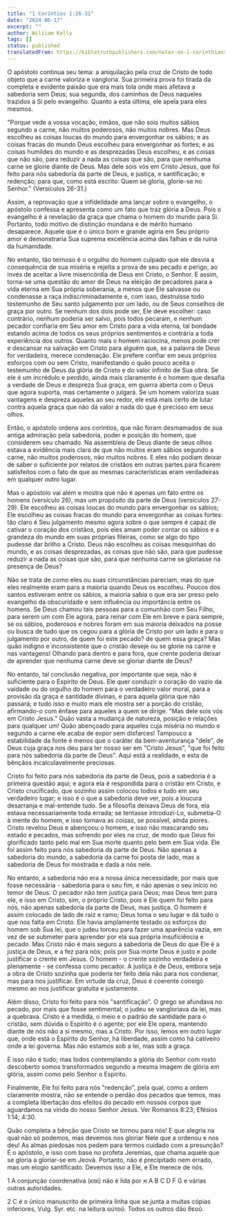 ```yaml
---
title: "1 Coríntios 1:26-31"
date: "2024-06-17"
excerpt: ""
author: Wiliiam Kelly
tags: []
status: published
translatedFrom: https://bibletruthpublishers.com/notes-on-1-corinthians-1-26-31/william-kelly-wk/w-kelly/lac143235-lub-16164-5
---
```


O apóstolo continua seu tema: a aniquilação pela cruz de Cristo de todo
objeto que a carne valoriza e vangloria. Sua primeira prova foi tirada
da completa e evidente paixão que era mais tola onde mais afetava a
sabedoria sem Deus; sua segunda, dos caminhos de Deus naqueles trazidos
a Si pelo evangelho. Quanto a esta última, ele apela para eles mesmos.

"Porque vede a vossa vocação, irmãos, que não sois muitos sábios segundo
a carne, não muitos poderosos, não muitos nobres. Mas Deus escolheu as
coisas loucas do mundo para envergonhar os sábios; e as coisas fracas do
mundo Deus escolheu para envergonhar as fortes; e as coisas humildes do
mundo e as desprezadas Deus escolheu, e as coisas que não são, para
reduzir a nada as coisas que são, para que nenhuma carne se glorie
diante de Deus. Mas dele sois vós em Cristo Jesus, que foi feito para
nós sabedoria da parte de Deus, e justiça, e santificação, e redenção;
para que, como está escrito: Quem se gloria, glorie-se no Senhor."
(Versículos 26-31.)

Assim, a reprovação que a infidelidade ama lançar sobre o evangelho, o
apóstolo confessa e apresenta como um fato que traz glória a Deus. Pois
o evangelho é a revelação da graça que chama o homem do mundo para Si.
Portanto, todo motivo de distinção mundana e de mérito humano
desaparece. Aquele que é o único bom e grande agiria em Seu próprio amor
e demonstraria Sua suprema excelência acima das falhas e da ruína da
humanidade.

No entanto, tão teimoso é o orgulho do homem culpado que ele desvia a
consequência de sua miséria e rejeita a prova de seu pecado e perigo, ao
invés de aceitar a livre misericórdia de Deus em Cristo, o Senhor. E
assim, torna-se uma questão do amor de Deus na eleição de pecadores para
a vida eterna em Sua própria soberania, a menos que Ele salvasse ou
condenasse a raça indiscriminadamente e, com isso, destruísse todo
testemunho de Seu santo julgamento por um lado, ou de Seus conselhos de
graça por outro. Se nenhum dos dois pode ser, Ele deve escolher: caso
contrário, nenhum poderia ser salvo, pois todos pecaram, e nenhum
pecador confiaria em Seu amor em Cristo para a vida eterna, tal bondade
estando acima de todos os seus próprios sentimentos e contrária a toda
experiência dos outros. Quanto mais o homem raciocina, menos pode crer e
descansar na salvação em Cristo para alguém que, se a palavra de Deus
for verdadeira, merece condenação. Ele prefere confiar em seus próprios
esforços com ou sem Cristo, manifestando o quão pouco aceita o
testemunho de Deus da glória de Cristo e do valor infinito de Sua obra.
Se ele é um incrédulo e perdido, ainda mais claramente é o homem que
desafia a verdade de Deus e despreza Sua graça, em guerra aberta com o
Deus que agora suporta, mas certamente o julgará. Se um homem valoriza
suas vantagens e despreza aqueles ao seu redor, ele está mais certo de
lutar contra aquela graça que não dá valor a nada do que é precioso em
seus olhos.

Então, o apóstolo ordena aos coríntios, que não foram desmamados de sua
antiga admiração pela sabedoria, poder e posição do homem, que
considerem seu chamado. Na assembleia de Deus diante de seus olhos
estava a evidência mais clara de que não muitos eram sábios segundo a
carne, não muitos poderosos, não muitos nobres. E eles não podiam deixar
de saber o suficiente por relatos de cristãos em outras partes para
ficarem satisfeitos com o fato de que as mesmas características eram
verdadeiras em qualquer outro lugar.

Mas o apóstolo vai além e mostra que não é apenas um fato entre os
homens (versículo 26), mas um propósito da parte de Deus (versículos
27-29). Ele escolheu as coisas loucas do mundo para envergonhar os
sábios; Ele escolheu as coisas fracas do mundo para envergonhar as
coisas fortes: tão claro é Seu julgamento mesmo agora sobre o que sempre
é capaz de cativar o coração dos cristãos, pois eles amam poder contar
os sábios e a grandeza do mundo em suas próprias fileiras, como se algo
do tipo pudesse dar brilho a Cristo. Deus não escolheu as coisas
mesquinhas do mundo, e as coisas desprezadas, as coisas que não são,
para que pudesse reduzir a nada as coisas que são, para que nenhuma
carne se gloriasse na presença de Deus?

Não se trata de como eles ou suas circunstâncias pareciam, mas do que
eles realmente eram para a maioria quando Deus os escolheu. Poucos dos
santos estiveram entre os sábios, a maioria sabia o que era ser preso
pelo evangelho da obscuridade e sem influência ou importância entre os
homens. Se Deus chamou tais pessoas para a comunhão com Seu Filho, para
serem um com Ele agora, para reinar com Ele em breve e para sempre, se
os sábios, poderosos e nobres foram em sua maioria deixados na posse ou
busca de tudo que os cegou para a glória de Cristo por um lado e para o
julgamento por outro, de quem foi este pecado? de quem essa graça? Mas
quão indigno e inconsistente que o cristão deseje ou se glorie na carne
e nas vantagens! Olhando para dentro e para fora, que crente poderia
deixar de aprender que nenhuma carne deve se gloriar diante de Deus?

No entanto, tal conclusão negativa, por importante que seja, não é
suficiente para o Espírito de Deus. Ele quer conduzir o coração do vazio
da vaidade ou do orgulho do homem para o verdadeiro valor moral, para a
provisão da graça e santidade divinas, e para aquela glória que não
passará; e tudo isso e muito mais ele mostra ser a porção do cristão,
afirmando-o com ênfase para aqueles a quem se dirige. \"Mas dele sois
vós em Cristo Jesus.\" Quão vasta a mudança de natureza, posição e
relações para qualquer um! Quão abençoado para aqueles cuja miséria no
mundo e segundo a carne ele acaba de expor sem disfarces! Tampouco a
estabilidade da fonte é menos que o caráter da bem-aventurança \"dele\",
de Deus cuja graça nos deu para ter nosso ser em \"Cristo Jesus\", \"que
foi feito para nós sabedoria da parte de Deus\". Aqui está a realidade,
e esta de bênçãos incalculavelmente preciosas.

Cristo foi feito para nós sabedoria da parte de Deus, pois a sabedoria é
a primeira questão aqui; e agora ela é respondida para o cristão em
Cristo, e Cristo crucificado, que sozinho assim colocou todos e tudo em
seu verdadeiro lugar; e isso é o que a sabedoria deve ver, pois a
loucura desarranja e mal-entende tudo. Se a filosofia deixava Deus de
fora, ela estava necessariamente toda errada; se tentasse introduzi-Lo,
submetia-O à mente do homem, e isso tornava as coisas, se possível,
ainda piores. Cristo revelou Deus e abençoou o homem, e isso não
mascarando seu estado e pecados, mas sofrendo por eles na cruz, de modo
que Deus foi glorificado tanto pelo mal em Sua morte quanto pelo bem em
Sua vida. Ele foi assim feito para nós sabedoria da parte de Deus. Não
apenas a sabedoria do mundo, a sabedoria da carne foi posta de lado, mas
a sabedoria de Deus foi mostrada e dada a nós nele.

No entanto, a sabedoria não era a nossa única necessidade, por mais que
fosse necessária - sabedoria para o seu fim, e não apenas o seu início
no temor de Deus. O pecador não tem justiça para Deus; mas Deus tem para
ele, e isso em Cristo, sim, o próprio Cristo, pois é Ele quem foi feito
para nós, não apenas sabedoria da parte de Deus, mas justiça. O homem é
assim colocado de lado de raiz e ramo; Deus toma o seu lugar e dá tudo o
que nos falta em Cristo. Ele havia amplamente testado os esforços do
homem sob Sua lei, que o judeu torceu para fazer uma aparência vazia, em
vez de se submeter para aprender por ela sua própria insuficiência e
pecado. Mas Cristo não é mais seguro a sabedoria de Deus do que Ele é a
justiça de Deus, e a fez para nós; pois por Sua morte Deus é justo e
pode justificar o crente em Jesus. O homem - o crente sozinho verdadeira
e plenamente - se confessa como pecador. A justiça é de Deus, embora
seja a obra de Cristo sozinha que poderia ter feito dela não para nos
condenar, mas para nos justificar. Em virtude da cruz, Deus é coerente
consigo mesmo ao nos justificar gratuita e justamente.

Além disso, Cristo foi feito para nós "santificação". O grego se
afundava no pecado, por mais que fosse sentimental; o judeu se
vangloriava da lei, mas a quebrava. Cristo é a medida, o meio e o padrão
de santidade para o cristão, sem dúvida o Espírito é o agente; por ele
Ele opera, mantendo diante de nós não a si mesmo, mas a Cristo. Por
isso, lemos em outro lugar que, onde está o Espírito do Senhor, há
liberdade, assim como há cativeiro onde a lei governa. Mas não estamos
sob a lei, mas sob a graça.

E isso não é tudo; mas todos contemplando a glória do Senhor com rosto
descoberto somos transformados segundo a mesma imagem de glória em
glória, assim como pelo Senhor o Espírito.

Finalmente, Ele foi feito para nós "redenção", pela qual, como a ordem
claramente mostra, não se entende o perdão dos pecados que temos, mas a
completa libertação dos efeitos do pecado em nossos corpos que
aguardamos na vinda do nosso Senhor Jesus. Ver Romanos 8:23; Efésios
1:14; 4:30.

Quão completa a bênção que Cristo se tornou para nós! E que alegria na
qual não só podemos, mas devemos nos gloriar Nele que a ordenou e nos
deu! As almas piedosas nos pedem para termos cuidado com a presunção? É
o apóstolo, e isso com base no profeta Jeremias, que chama aquele que se
gloria a gloriar-se em Jeová. Portanto, não é precipitado nem errado,
mas um elogio santificado. Devemos isso a Ele, e Ele merece de nós.

1 A conjunção coordenativa (καί) não é lida por א A B C D F G e várias
outras autoridades.

2 C é o único manuscrito de primeira linha que se junta a muitas cópias
inferiores, Vulg. Syr. etc. na leitura αὐτοῦ. Todos os outros dão θεοῦ.
